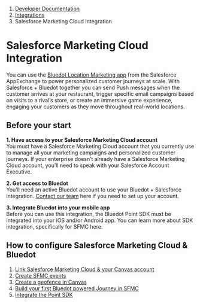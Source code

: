 1.  [Developer Documentation](https://docs.bluedot.io)
2.  [Integrations](https://docs.bluedot.io/integrations/)
3.  Salesforce Marketing Cloud Integration

Salesforce Marketing Cloud Integration
======================================

You can use the [Bluedot Location Marketing app](https://appexchange.salesforce.com/listingDetail?listingId=a0N3000000Dq8lCEAR) from the Salesforce AppExchange to power personalized customer journeys at scale. With Salesforce + Bluedot together you can send Push messages when the customer arrives at your restaurant, trigger specific email campaigns based on visits to a rival’s store, or create an immersive game experience, engaging your customers as they move throughout real-world locations.

Before your start
-----------------

**1\. Have access to your Salesforce Marketing Cloud account**  
You must have a Salesforce Marketing Cloud account that you currently use to manage all your marketing campaigns and personalized customer journeys. If your enterprise doesn’t already have a Salesforce Marketing Cloud account, you’ll need to speak with your Salesforce Account Executive.

**2\. Get access to Bluedot**  
You’ll need an active Bluedot account to use your Bluedot + Salesforce integration. [Contact our team](https://bluedot.io/demo/) here if you need to set up your account.

**3\. Integrate Bluedot into your mobile app**  
Before you can use this integration, the Bluedot Point SDK must be integrated into your iOS and/or Android app. You can learn more about SDK integration, specifically for SFMC here.

How to configure Salesforce Marketing Cloud & Bluedot
-----------------------------------------------------

1.  [Link Salesforce Marketing Cloud & your Canvas account](https://docs.bluedot.io/integrations/salesforce-integration/linking-salesforce-marketing-cloud-your-canvas-account/)
2.  [Create SFMC events](https://docs.bluedot.io/integrations/salesforce-integration/create-sfmc-events/)
3.  [Create a geofence in Canvas](https://docs.bluedot.io/integrations/salesforce-integration/set-up-your-canvas-account/)
4.  [Build your first Bluedot powered Journey in SFMC](https://docs.bluedot.io/integrations/salesforce-integration/journey-setup/)
5.  [Integrate the Point SDK](https://docs.bluedot.io/integrations/salesforce-integration/mobile-sdk-integration/)